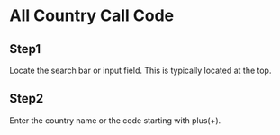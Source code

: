 # All Country Call Code

## Step1

Locate the search bar or input field. This is typically located at the top.

## Step2

Enter the country name or the code starting with plus(+).
